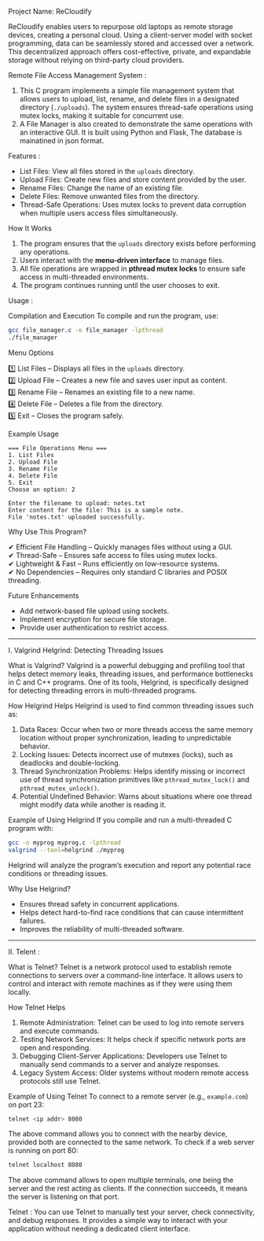 Project Name: ReCloudify

ReCloudify enables users to repurpose old laptops as remote storage devices, creating a personal cloud. Using a client-server model with socket programming, data can be seamlessly stored and accessed over a network. This decentralized approach offers cost-effective, private, and expandable storage without relying on third-party cloud providers.

Remote File Access Management System :

1. This C program implements a simple file management system that allows users to upload, list, rename, and delete files in a designated directory (`./uploads`). The system ensures thread-safe operations using mutex locks, making it suitable for concurrent use.
2. A File Manager is also created to demonstrate the same operations with an interactive GUI. It is built using Python and Flask, The database is mainatined in json format.

Features :
- List Files: View all files stored in the `uploads` directory.  
- Upload Files: Create new files and store content provided by the user.  
- Rename Files: Change the name of an existing file.  
- Delete Files: Remove unwanted files from the directory.  
- Thread-Safe Operations: Uses mutex locks to prevent data corruption when multiple users access files simultaneously.  

How It Works
1. The program ensures that the `uploads` directory exists before performing any operations.  
2. Users interact with the **menu-driven interface** to manage files.  
3. All file operations are wrapped in **pthread mutex locks** to ensure safe access in multi-threaded environments.  
4. The program continues running until the user chooses to exit.  

Usage : 

Compilation and Execution 
To compile and run the program, use:  
```bash
gcc file_manager.c -o file_manager -lpthread
./file_manager
```  

Menu Options 

1️⃣ List Files – Displays all files in the `uploads` directory.  
2️⃣ Upload File – Creates a new file and saves user input as content.  
3️⃣ Rename File – Renames an existing file to a new name.  
4️⃣ Delete File – Deletes a file from the directory.  
5️⃣ Exit – Closes the program safely.  

Example Usage 
```
=== File Operations Menu ===  
1. List Files  
2. Upload File  
3. Rename File  
4. Delete File  
5. Exit  
Choose an option: 2  

Enter the filename to upload: notes.txt  
Enter content for the file: This is a sample note.  
File 'notes.txt' uploaded successfully.  
```  

Why Use This Program? 

✔ Efficient File Handling – Quickly manages files without using a GUI.  
✔ Thread-Safe – Ensures safe access to files using mutex locks.  
✔ Lightweight & Fast – Runs efficiently on low-resource systems.  
✔ No Dependencies – Requires only standard C libraries and POSIX threading.  

Future Enhancements
- Add network-based file upload using sockets.  
- Implement encryption for secure file storage.  
- Provide user authentication to restrict access.  

---

I. Valgrind Helgrind: Detecting Threading Issues

What is Valgrind?
Valgrind is a powerful debugging and profiling tool that helps detect memory leaks, threading issues, and performance bottlenecks in C and C++ programs. One of its tools, Helgrind, is specifically designed for detecting threading errors in multi-threaded programs.

How Helgrind Helps
Helgrind is used to find common threading issues such as:  

1. Data Races: Occur when two or more threads access the same memory location without proper synchronization, leading to unpredictable behavior.  
2. Locking Issues: Detects incorrect use of mutexes (locks), such as deadlocks and double-locking.  
3. Thread Synchronization Problems: Helps identify missing or incorrect use of thread synchronization primitives like `pthread_mutex_lock()` and `pthread_mutex_unlock()`.  
4. Potential Undefined Behavior: Warns about situations where one thread might modify data while another is reading it.  

Example of Using Helgrind 
If you compile and run a multi-threaded C program with:  
```bash
gcc -o myprog myprog.c -lpthread
valgrind --tool=helgrind ./myprog
```  
Helgrind will analyze the program’s execution and report any potential race conditions or threading issues.  

Why Use Helgrind?
- Ensures thread safety in concurrent applications.  
- Helps detect hard-to-find race conditions that can cause intermittent failures.  
- Improves the reliability of multi-threaded software.  

---

II. Telent :

What is Telnet? 
Telnet is a network protocol used to establish remote connections to servers over a command-line interface. It allows users to control and interact with remote machines as if they were using them locally.

How Telnet Helps
1. Remote Administration: Telnet can be used to log into remote servers and execute commands.  
2. Testing Network Services: It helps check if specific network ports are open and responding.  
3. Debugging Client-Server Applications: Developers use Telnet to manually send commands to a server and analyze responses.  
4. Legacy System Access: Older systems without modern remote access protocols still use Telnet.  

Example of Using Telnet
To connect to a remote server (e.g., `example.com`) on port 23:  
```bash
telnet <ip addr> 8080
```  
The above command allows you to connect with the nearby device, provided both are connected to the same network. To check if a web server is running on port 80:  
```bash
telnet localhost 8080
```  
The above command allows to open multiple terminals, one being the server and the rest acting as clients. If the connection succeeds, it means the server is listening on that port.  

Telnet : 
You can use Telnet to manually test your server, check connectivity, and debug responses. It provides a simple way to interact with your application without needing a dedicated client interface.

